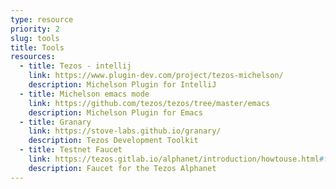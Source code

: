 ```yaml
---
type: resource
priority: 2
slug: tools
title: Tools
resources:
  - title: Tezos - intellij
    link: https://www.plugin-dev.com/project/tezos-michelson/
    description: Michelson Plugin for IntelliJ
  - title: Michelson emacs mode
    link: https://github.com/tezos/tezos/tree/master/emacs
    description: Michelson Plugin for Emacs
  - title: Granary
    link: https://stove-labs.github.io/granary/
    description: Tezos Development Toolkit
  - title: Testnet Faucet
    link: https://tezos.gitlab.io/alphanet/introduction/howtouse.html#faucet
    description: Faucet for the Tezos Alphanet
---
```

